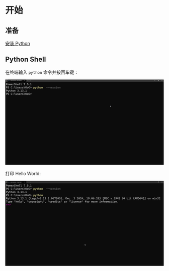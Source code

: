 # 开始

## 准备

[安装 Python](/devops/env/python/install)

## Python Shell

在终端输入 `python` 命令并按回车键：


![](./src/ePmHB6uks1.gif)

打印 Hello World:

![](./src/WindowsTerminal_HKjVMn501D.gif)